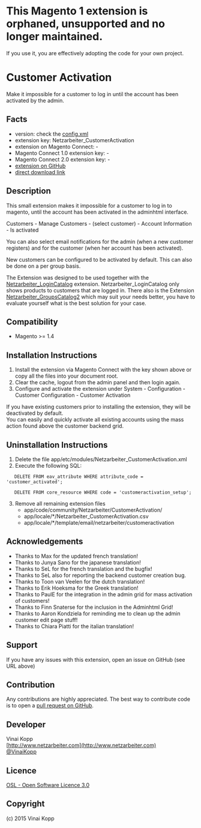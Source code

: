 # This Magento 1 extension is orphaned, unsupported and no longer maintained.

If you use it, you are effectively adopting the code for your own project.


Customer Activation
============================
Make it impossible for a customer to log in until the account has been activated by the admin.

Facts
-----
- version: check the [config.xml](https://github.com/Vinai/customer-activation/blob/master/app/code/community/Netzarbeiter/CustomerActivation/etc/config.xml)
- extension key: Netzarbeiter_CustomerActivation
- extension on Magento Connect: -
- Magento Connect 1.0 extension key: -
- Magento Connect 2.0 extension key: -
- [extension on GitHub](https://github.com/Vinai/customer-activation)
- [direct download link](https://github.com/Vinai/customer-activation/zipball/master)

Description
-----------
This small extension makes it impossible for a customer to log in to magento,
until the account has been activated in the adminhtml interface.

Customers - Manage Customers - (select customer) - Account Information - Is activated

You can also select email notifications for the admin (when a new customer registers) and
for the customer (when her account has been activated).

New customers can be configured to be activated by default. This can also be done on a per group basis.

The Extension was designed to be used together with the [Netzarbeiter_LoginCatalog][] extension.
Netzarbeiter_LoginCatalog only shows products to customers that are logged in.
There also is the Extension [Netzarbeiter_GroupsCatalog2][] which may suit your needs better,
you have to evaluate yourself what is the best solution for your case.

[Netzarbeiter_LoginCatalog]: https://github.com/Vinai/loginonlycatalog/ "The Login only Catalog Extension on github"
[Netzarbeiter_GroupsCatalog2]: https://github.com/Vinai/groupscatalog2 "GroupsCatalog 2"

Compatibility
-------------
- Magento >= 1.4

Installation Instructions
-------------------------
1. Install the extension via Magento Connect with the key shown above or copy all the files into your document root.
2. Clear the cache, logout from the admin panel and then login again.
3. Configure and activate the extension under System - Configuration - Customer Configuration - Customer Activation

If you have existing customers prior to installing the extension, they will be deactivated by default.  
You can easily and quickly activate all existing accounts using the mass action found above the customer backend grid.

Uninstallation Instructions
---------------------------
1. Delete the file app/etc/modules/Netzarbeiter_CustomerActivation.xml
2. Execute the following SQL:
```
   DELETE FROM eav_attribute WHERE attribute_code = 'customer_activated';
```
```
   DELETE FROM core_resource WHERE code = 'customeractivation_setup';
```
3. Remove all remaining extension files
   - app/code/community/Netzarbeiter/CustomerActivation/
   - app/locale/*/Netzarbeiter_CustomerActivation.csv
   - app/locale/*/template/email/netzarbeiter/customeractivation

Acknowledgements
----------------
- Thanks to Max for the updated french translation!
- Thanks to Junya Sano for the japanese translation!
- Thanks to SeL for the french translation and the bugfix!
- Thanks to SeL also for reporting the backend customer creation bug.
- Thanks to Toon van Veelen for the dutch translation!
- Thanks to Erik Hoeksma for the Greek translation!
- Thanks to PaulE for the integration in the admin grid for mass activation of customers!
- Thanks to Finn Snaterse for the inclusion in the Adminhtml Grid!
- Thanks to Aaron Kondziela for reminding me to clean up the admin customer edit page stuff!
- Thanks to Chiara Piatti for the italian translation!

Support
-------
If you have any issues with this extension, open an issue on GitHub (see URL above)

Contribution
------------
Any contributions are highly appreciated. The best way to contribute code is to open a
[pull request on GitHub](https://help.github.com/articles/using-pull-requests).

Developer
---------
Vinai Kopp  
[http://www.netzarbeiter.com](http://www.netzarbeiter.com)  
[@VinaiKopp](https://twitter.com/VinaiKopp)

Licence
-------
[OSL - Open Software Licence 3.0](http://opensource.org/licenses/osl-3.0.php)

Copyright
---------
(c) 2015 Vinai Kopp
